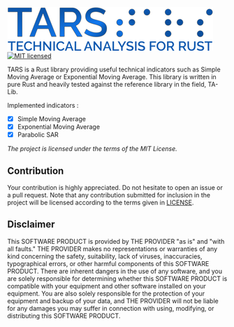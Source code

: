 ![TARS](tars.png)
[![MIT licensed](https://img.shields.io/badge/license-MIT-blue.svg)](LICENSE)

TARS is a Rust library providing useful technical indicators such as Simple Moving Average or Exponential Moving Average. This library is written in pure Rust and heavily tested against the reference library in the field, TA-Lib.

Implemented indicators :
- [x] Simple Moving Average
- [x] Exponential Moving Average
- [x] Parabolic SAR

*The project is licensed under the terms of the MIT License.*

## Contribution

Your contribution is highly appreciated. Do not hesitate to open an issue or a
pull request. Note that any contribution submitted for inclusion in the project
will be licensed according to the terms given in [LICENSE](LICENSE).

## Disclaimer
This SOFTWARE PRODUCT is provided by THE PROVIDER "as is" and "with all faults."
THE PROVIDER makes no representations or warranties of any kind concerning the
safety, suitability, lack of viruses, inaccuracies, typographical errors, or
other harmful components of this SOFTWARE PRODUCT. There are inherent dangers
in the use of any software, and you are solely responsible for determining
whether this SOFTWARE PRODUCT is compatible with your equipment and other
software installed on your equipment. You are also solely responsible for the
protection of your equipment and backup of your data, and THE PROVIDER will not
be liable for any damages you may suffer in connection with using, modifying,
or distributing this SOFTWARE PRODUCT.